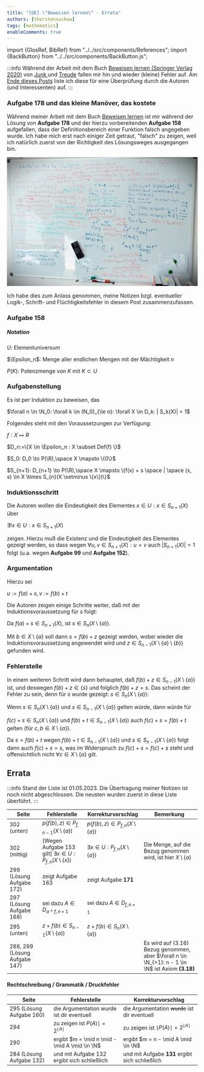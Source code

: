 ```yaml
---
title: "[DE] \"Beweisen lernen\" - Errata"
authors: [thorstensuckow]
tags: [mathematics]
enableComments: true
---
```


import {GlosRef, BibRef} from "../../src/components/References";
import {BackButton} from "../../src/components/BackButton.js";


:::info
Während der Arbeit mit dem Buch [Beweisen lernen (Springer Verlag 2020)](https://www.math.uni-konstanz.de/mmath/de/book/) von [Junk
](https://www.math.uni-konstanz.de/numerik/personen/junk/) und [Treude](https://www.math.uni-konstanz.de/~treude/vita.html) fallen mir hin und wieder (kleine) Fehler auf. Am [Ende dieses Posts](#errata) liste ich diese für eine Überprüfung durch die Autoren (und Interessenten) auf.
:::

### Aufgabe 178 und das kleine Manöver, das kostete

Während meiner Arbeit mit dem Buch [Beweisen lernen](https://www.math.uni-konstanz.de/mmath/de/book/) ist mir während der Lösung von **Aufgabe 178** und der hierzu vorbereitenden **Aufgabe 158** aufgefallen, dass der Definitionsbereich einer Funktion falsch angegeben wurde. Ich habe mich erst nach einiger Zeit getraut, "falsch" zu zeigen, weil ich natürlich zuerst von der Richtigkeit des Lösungsweges ausgegangen bin.

![](img/whiteboard.png)

Ich habe dies zum Anlass genommen, meine Notizen bzgl. eventueller Logik-, Schrift- und Flüchtigkeitsfehler in diesem Post zusammenzufassen.


### Aufgabe 158

##### Notation
$U$: Elementuniversum

$\Epsilon_n$: Menge aller endlichen Mengen mit der Mächtigkeit $n$

$P(K)$: Potenzmenge von $K$ mit $K \subset U$

### Aufgabenstellung
Es ist per Induktion zu beweisen, das

$\forall n \in \N_0: \forall k \in (N_0)_{\le n}: \forall X \in D_k: | S_k(X)| = 1$

Folgendes steht mit den Voraussetzungen zur Verfügung:

$f: X \mapsto R$

$D_n:=\{X \in \Epsilon_n : X \subset Def(f) \}$

$S_0: D_0 \to P(\R),\space X \mapsto \{0\}$

$S_{n+1}: D_{n+1} \to P(\R),\space X \mapsto \{f(x) + s \space | \space (x, s) \in X \times S_{n}(X \setminus \{x\})\}$

### Induktionsschritt
Die Autoren wollen die Eindeutigkeit des Elementes $x \in U: x \in S_{n+1}(X)$ über

$\exists! x \in U: x \in S_{n+1}(X)$

zeigen. Hierzu muß die Existenz und die Eindeutigkeit des Elementes gezeigt werden, so dass wegen $\forall u,v \in S_{n+1}(X): u = v$
auch $|S_{n+1}(X)| = 1$ folgt (u.a. wegen **Aufgabe 99** und **Aufgabe 152**).

### Argumentation
Hierzu sei

$u:= f(a)+s, v:= f(b)+t$

Die Autoren zeigen einige Schritte weiter, daß mit der Induktionsvoraussetzung für $s$ folgt:

Da $f(a) + s \in S_{n+1}(X)$, ist $s \in S_n(X \setminus \{a\})$.

Mit $b \in X \setminus \{a\}$ soll dann $s = f(b) + z$ gezeigt werden, wobei wieder die Induktionsvoraussetzung angewendet wird und $z \in S_{n-1}(X \setminus \{a\} \setminus \{b\})$ gefunden wird.

### Fehlerstelle
In einem weiteren Schritt wird dann behauptet, daß $f(b) + z \in S_{n-1}(X \setminus\{a\})$ ist, und deswegen $f(b)+z \in \{s\}$ und folglich $f(b) + z = s$. Das scheint der Fehler zu sein, denn für $s$ wurde gezeigt: $s \in S_n(X \setminus \{a\})$:

Wenn $s \in S_n(X \setminus \{a\})$ und $s \in S_{n-1}(X \setminus\{a\})$ gelten würde, dann würde für

$f(c)+s \in S_n(X \setminus \{a\})$ und $f(b)+t \in S_{n-1}(X \setminus \{a\})$ auch $f(c)+s = f(b)+t$ gelten (für $c, b \in X \setminus \{a\}$).

Da $s = f(b) + t$ wegen $f(b) + t \in S_{n-1}(X \setminus \{a\})$ und $s \in S_{n-1}(X \setminus\{a\})$ folgt dann auch
$f(c) + s = s$, was im Widerspruch zu $f(c) + s = f(c) + s$ steht und offensichtlich nicht $\forall c \in X \setminus \{a\}$ gilt.



## Errata


:::info
Stand der Liste ist 01.05.2023. Die Übertragung meiner Notizen ist noch nicht abgeschlossen. Die neusten wurden zuerst in diese Liste überführt.
:::


| Seite                         | Fehlerstelle                                                           | Korrekturvorschlag                           | Bemerkung                                                                                          |
|-------------------------------|------------------------------------------------------------------------|----------------------------------------------|----------------------------------------------------------------------------------------------------
| 302 (unten)                   | $p(f(b), z) \in P_{f, n-1}(X \setminus \{a\})$                         | $p(f(b), z) \in P_{f, n}(X \setminus \{a\})$ |                                                                                                    |
| 302 (mittig)                  | \[Wegen Aufgabe 153 gilt\] $\exists x \in U: P_{f, n}(X \setminus \{x\})$ | $\exists x \in U: P_{f, n}(X \setminus \{a\})$ | Die Menge, auf die Bezug genommen wird, ist hier $X \setminus \{a\}$                               |
| 299 (Lösung Aufgabe 172)      | zeigt Aufgabe 163                                                      | zeigt Aufgabe **171**                        |                                                                                                    |
| 297 (Lösung Aufgabe 168)      | sei dazu $A \in D_{\alpha * f, n + 1}$                                 | sei dazu $A \in D_{f, n + 1}$                       |                                                                                                    |
| 295 (unten)                   | $z + f(b) \in S_{n-1}(X \setminus \{a\})$                              | $z + f(b) \in S_{n}(X \setminus \{a\})$  |
| 288, 289 (Lösung Aufgabe 147) |                               |  | Es wird auf (3.16) Bezug genommen, aber $\forall n \in \N_{>1}: n - 1 \in \N$ ist Axiom **(3.18)** |

#### Rechtschreibung / Grammatik / Druckfehler


| Seite                    | Fehlerstelle                                  | Korrekturvorschlag                              | 
|--------------------------|-----------------------------------------------|-------------------------------------------------|
| 295 (Lösung Aufgabe 160) | die Argumentation wurde ist dir eventuell     | die Argumentation ~~wurde~~ ist dir eventuell   |
| 294                      | zu zeigen ist $P(A)\mid = 2^{\mid A \mid}$    | zu zeigen ist $\mid P(A)\mid = 2^{\mid A \mid}$ |
| 290                      | ergibt $m = \mid n \mid - \mid A \mid \in \N$ | ergibt $m = n - \mid A \mid \in \N$             |
| 284 (Lösung Aufgabe 132) | und mit Aufgabe 132 ergibt sich schließlich   | und mit Aufgabe **131** ergibt sich schließlich |